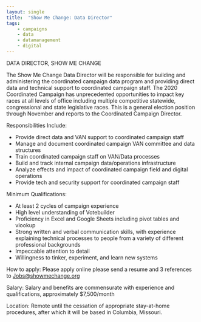 ```yaml
---
layout: single
title:  "Show Me Change: Data Director"
tags: 
    - campaigns
    - data
    - datamanagement
    - digital
---
```

DATA DIRECTOR, SHOW ME CHANGE

The Show Me Change Data Director will be responsible for building and administering the coordinated campaign data program and providing direct data and technical support to coordinated campaign staff. The 2020 Coordinated Campaign has unprecedented opportunities to impact key races at all levels of office including multiple competitive statewide, congressional and state legislative races. This is a general election position through November and reports to the Coordinated Campaign Director.

Responsibilities Include:
* Provide direct data and VAN support to coordinated campaign staff
* Manage and document coordinated campaign VAN committee and data structures
* Train coordinated campaign staff on VAN/Data processes
* Build and track internal campaign data/operations infrastructure
* Analyze effects and impact of coordinated campaign field and digital operations
* Provide tech and security support for coordinated campaign staff

Minimum Qualifications:
* At least 2 cycles of campaign experience
* High level understanding of Votebuilder
* Proficiency in Excel and Google Sheets including pivot tables and vlookup
* Strong written and verbal communication skills, with experience explaining technical processes to people from a variety of different professional backgrounds
* Impeccable attention to detail
* Willingness to tinker, experiment, and learn new systems

How to apply:
Please apply online please send a resume and 3 references to Jobs@showmechange.org

Salary: Salary and benefits are commensurate with experience and qualifications, approximately $7,500/month

Location: Remote until the cessation of appropriate stay-at-home procedures, after which it will be based in Columbia, Missouri.
